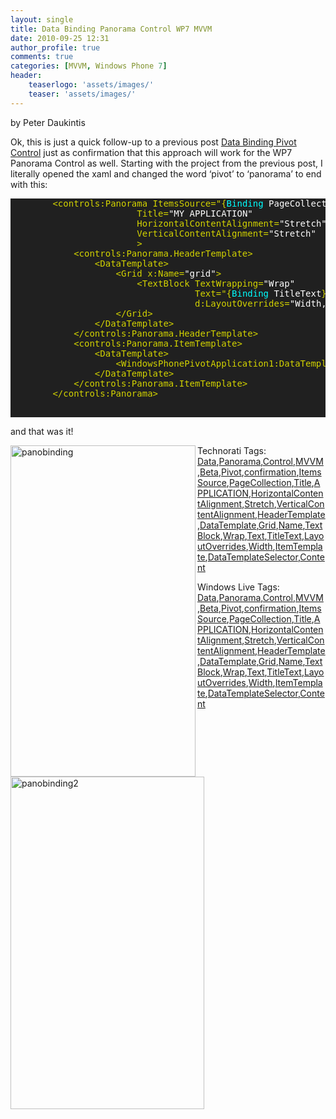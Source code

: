 ```yaml
---
layout: single
title: Data Binding Panorama Control WP7 MVVM
date: 2010-09-25 12:31
author_profile: true
comments: true
categories: [MVVM, Windows Phone 7]
header:
    teaserlogo: 'assets/images/'
    teaser: 'assets/images/'
---
```

<p></p>
<div id="msgcns!4F1B7368284539E5!306" class="bvMsg">
<p>by Peter Daukintis</p>
<p>Ok, this is just a quick follow-up to a previous post <a target="_blank" href="http://babaandthepigman.spaces.live.com/blog/cns!4F1B7368284539E5!298.entry">Data Binding Pivot Control</a> just as confirmation that this approach will work for the WP7 Panorama Control as well. Starting with the project from the previous post, I literally opened the xaml and changed the word ‘pivot’ to ‘panorama’ to end with this:</p>
<pre style="background-color:#202020;">        <span style="color:#d2d200;">&lt;controls:Panorama ItemsSource="{</span><span style="color:cyan;">Binding </span><span style="color:white;">PageCollection</span><span style="color:#d2d200;">}</span><span style="color:white;">"
                        </span><span style="color:#d2d200;">Title=</span><span style="color:white;">"MY APPLICATION"
                        </span><span style="color:#d2d200;">HorizontalContentAlignment=</span><span style="color:white;">"Stretch"
                        </span><span style="color:#d2d200;">VerticalContentAlignment=</span><span style="color:white;">"Stretch"
                        </span><span style="color:#d2d200;">&gt;
            &lt;controls:Panorama.HeaderTemplate&gt;
                &lt;DataTemplate&gt;
                    &lt;Grid x:Name=</span><span style="color:white;">"grid"</span><span style="color:#d2d200;">&gt;
                        &lt;TextBlock TextWrapping=</span><span style="color:white;">"Wrap"
                                   </span><span style="color:#d2d200;">Text="{</span><span style="color:cyan;">Binding </span><span style="color:white;">TitleText</span><span style="color:#d2d200;">}</span><span style="color:white;">"
                                   </span><span style="color:#d2d200;">d:LayoutOverrides=</span><span style="color:white;">"Width, Height" </span><span style="color:#d2d200;">/&gt;
                    &lt;/Grid&gt;
                &lt;/DataTemplate&gt;
            &lt;/controls:Panorama.HeaderTemplate&gt;
            &lt;controls:Panorama.ItemTemplate&gt;
                &lt;DataTemplate&gt;
                    &lt;WindowsPhonePivotApplication1:DataTemplateSelector Content="{</span><span style="color:cyan;">Binding</span><span style="color:#d2d200;">}</span><span style="color:white;">" </span><span style="color:#d2d200;">/&gt;
                &lt;/DataTemplate&gt;
            &lt;/controls:Panorama.ItemTemplate&gt;
        &lt;/controls:Panorama&gt;

</span></pre>
<p>and that was it!</p>
<p><a href="https://omlweq.bay.livefilestore.com/y1mbFrXevqQ4UkrO6Usm8xRkMpaiDhR6xLy4Zt_wgFaMyot_wwhY1pij5B3QrAA65_hJVi7uKp26FOoDz0YWshD1xqxf0fw_LVRevCDZXcE7VuAKl21LlCRBBNm4r2W9sOJpsFZp8ZpAKTAIT8wH0L1EA/panobinding[4].png?download&amp;psid=1" rel="WLPP"><img title="panobinding" style="background-image:none;padding-left:0;padding-right:0;display:inline;padding-top:0;border:0;" src="http://peted.azurewebsites.net/wp-content/uploads/2010/09/panobinding_thumb5b25d.png?w=167" border="0" alt="panobinding" width="296" height="530" align="left" /></a></p>
<p><a href="https://omlweq.bay.livefilestore.com/y1mFl-ppWZLk-XC8V47q8nyU-AEpfQczbY9443s4YP1_1xwKkcubAnoM5wGzbtZAR13YIu0TWr6mlSNA9pTbYW3jRqeMcMXDDAvZCHrmUNvEEHQ3DXtY_Bo9CkcPssNSMNR5dcpz43kXCtgl0a5hgjUkw/panobinding2[4].png?download&amp;psid=1" rel="WLPP"><img title="panobinding2" style="background-image:none;padding-left:0;padding-right:0;display:inline;padding-top:0;border:0;" src="https://omlweq.bay.livefilestore.com/y1ma7RA1SX38koMkzk8oBqR9VHpG8hgxC7Ax06dFHCHKD0jbvUcOwjk4uuleHHcwilXOMYCxtw3co_yDxzWS14om8HN71ddJh9BAaZUtpiY3u5O-3yjvZbviQvmM60SvWDRhiZPxrjZFbB4OTJb7Siznw/panobinding2_thumb[2].png?download&amp;psid=1" border="0" alt="panobinding2" width="310" height="532" align="left" /></a></p>
<p>Technorati Tags: <a href="http://technorati.com/tags/Data" rel="tag">Data</a>,<a href="http://technorati.com/tags/Panorama" rel="tag">Panorama</a>,<a href="http://technorati.com/tags/Control" rel="tag">Control</a>,<a href="http://technorati.com/tags/MVVM" rel="tag">MVVM</a>,<a href="http://technorati.com/tags/Beta" rel="tag">Beta</a>,<a href="http://technorati.com/tags/Pivot" rel="tag">Pivot</a>,<a href="http://technorati.com/tags/confirmation" rel="tag">confirmation</a>,<a href="http://technorati.com/tags/ItemsSource" rel="tag">ItemsSource</a>,<a href="http://technorati.com/tags/PageCollection" rel="tag">PageCollection</a>,<a href="http://technorati.com/tags/Title" rel="tag">Title</a>,<a href="http://technorati.com/tags/APPLICATION" rel="tag">APPLICATION</a>,<a href="http://technorati.com/tags/HorizontalContentAlignment" rel="tag">HorizontalContentAlignment</a>,<a href="http://technorati.com/tags/Stretch" rel="tag">Stretch</a>,<a href="http://technorati.com/tags/VerticalContentAlignment" rel="tag">VerticalContentAlignment</a>,<a href="http://technorati.com/tags/HeaderTemplate" rel="tag">HeaderTemplate</a>,<a href="http://technorati.com/tags/DataTemplate" rel="tag">DataTemplate</a>,<a href="http://technorati.com/tags/Grid" rel="tag">Grid</a>,<a href="http://technorati.com/tags/Name" rel="tag">Name</a>,<a href="http://technorati.com/tags/TextBlock" rel="tag">TextBlock</a>,<a href="http://technorati.com/tags/Wrap" rel="tag">Wrap</a>,<a href="http://technorati.com/tags/Text" rel="tag">Text</a>,<a href="http://technorati.com/tags/TitleText" rel="tag">TitleText</a>,<a href="http://technorati.com/tags/LayoutOverrides" rel="tag">LayoutOverrides</a>,<a href="http://technorati.com/tags/Width" rel="tag">Width</a>,<a href="http://technorati.com/tags/ItemTemplate" rel="tag">ItemTemplate</a>,<a href="http://technorati.com/tags/DataTemplateSelector" rel="tag">DataTemplateSelector</a>,<a href="http://technorati.com/tags/Content" rel="tag">Content</a></p>
<p>Windows Live Tags: <a href="http://windows.live.com/connect/tag/Data" rel="clubhouseTag">Data</a>,<a href="http://windows.live.com/connect/tag/Panorama" rel="clubhouseTag">Panorama</a>,<a href="http://windows.live.com/connect/tag/Control" rel="clubhouseTag">Control</a>,<a href="http://windows.live.com/connect/tag/MVVM" rel="clubhouseTag">MVVM</a>,<a href="http://windows.live.com/connect/tag/Beta" rel="clubhouseTag">Beta</a>,<a href="http://windows.live.com/connect/tag/Pivot" rel="clubhouseTag">Pivot</a>,<a href="http://windows.live.com/connect/tag/confirmation" rel="clubhouseTag">confirmation</a>,<a href="http://windows.live.com/connect/tag/ItemsSource" rel="clubhouseTag">ItemsSource</a>,<a href="http://windows.live.com/connect/tag/PageCollection" rel="clubhouseTag">PageCollection</a>,<a href="http://windows.live.com/connect/tag/Title" rel="clubhouseTag">Title</a>,<a href="http://windows.live.com/connect/tag/APPLICATION" rel="clubhouseTag">APPLICATION</a>,<a href="http://windows.live.com/connect/tag/HorizontalContentAlignment" rel="clubhouseTag">HorizontalContentAlignment</a>,<a href="http://windows.live.com/connect/tag/Stretch" rel="clubhouseTag">Stretch</a>,<a href="http://windows.live.com/connect/tag/VerticalContentAlignment" rel="clubhouseTag">VerticalContentAlignment</a>,<a href="http://windows.live.com/connect/tag/HeaderTemplate" rel="clubhouseTag">HeaderTemplate</a>,<a href="http://windows.live.com/connect/tag/DataTemplate" rel="clubhouseTag">DataTemplate</a>,<a href="http://windows.live.com/connect/tag/Grid" rel="clubhouseTag">Grid</a>,<a href="http://windows.live.com/connect/tag/Name" rel="clubhouseTag">Name</a>,<a href="http://windows.live.com/connect/tag/TextBlock" rel="clubhouseTag">TextBlock</a>,<a href="http://windows.live.com/connect/tag/Wrap" rel="clubhouseTag">Wrap</a>,<a href="http://windows.live.com/connect/tag/Text" rel="clubhouseTag">Text</a>,<a href="http://windows.live.com/connect/tag/TitleText" rel="clubhouseTag">TitleText</a>,<a href="http://windows.live.com/connect/tag/LayoutOverrides" rel="clubhouseTag">LayoutOverrides</a>,<a href="http://windows.live.com/connect/tag/Width" rel="clubhouseTag">Width</a>,<a href="http://windows.live.com/connect/tag/ItemTemplate" rel="clubhouseTag">ItemTemplate</a>,<a href="http://windows.live.com/connect/tag/DataTemplateSelector" rel="clubhouseTag">DataTemplateSelector</a>,<a href="http://windows.live.com/connect/tag/Content" rel="clubhouseTag">Content</a></p>
</div>

